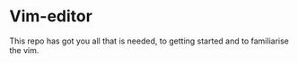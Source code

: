 # Vim-editor
This repo has got you all that is needed, to getting started and to familiarise the vim.
